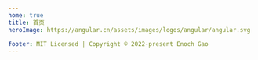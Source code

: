 ```yaml
---
home: true
title: 首页
heroImage: https://angular.cn/assets/images/logos/angular/angular.svg

footer: MIT Licensed | Copyright © 2022-present Enoch Gao
---
```

